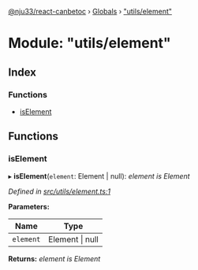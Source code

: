 [@nju33/react-canbetoc](../README.md) › [Globals](../globals.md) › ["utils/element"](_utils_element_.md)

# Module: "utils/element"

## Index

### Functions

* [isElement](_utils_element_.md#iselement)

## Functions

###  isElement

▸ **isElement**(`element`: Element | null): *element is Element*

*Defined in [src/utils/element.ts:1](https://github.com/nju33/react-canbetoc/blob/17dca0a/src/utils/element.ts#L1)*

**Parameters:**

Name | Type |
------ | ------ |
`element` | Element &#124; null |

**Returns:** *element is Element*
